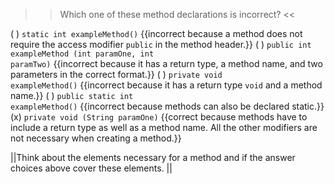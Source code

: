 >>Which one of these method declarations is incorrect? <<

( ) <code>static int exampleMethod()</code> {{incorrect because a method does not require the access modifier <code>public</code> in the method header.}}
( ) <code>public int exampleMethod (int paramOne, int paramTwo)</code> {{incorrect because it has a return type, a method name, and two parameters in the correct format.}}
( ) <code>private void exampleMethod()</code> {{incorrect because it has a return type <code>void</code> and a method name.}}
( ) <code>public static int exampleMethod()</code> {{incorrect because methods can also be declared static.}}
(x) <code>private void (String paramOne)</code> {{correct because methods have to include a return type as well as a method name. All the other modifiers are not necessary when creating a method.}}

||Think about the elements necessary for a method and if the answer choices above cover these elements. ||
